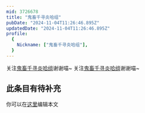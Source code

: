 ```yaml
---
mid: 3726678
title: "鬼畜千寻炎哈组"
pubDate: "2024-11-04T11:26:46.895Z"
updatedDate: "2024-11-04T11:26:46.895Z"
profile:
  {
    Nickname: ["鬼畜千寻炎哈组"],
  }
---
```


关注[鬼畜千寻炎哈组](https://space.bilibili.com/3726678)谢谢喵~ 关注[鬼畜千寻炎哈组](https://space.bilibili.com/3726678)谢谢喵~

## 此条目有待补充
你可以在[这里](https://github.com/Yuhanawa/VTuber.ICU/edit/master/src/content/v/鬼畜千寻炎哈组/index.md)编辑本文
